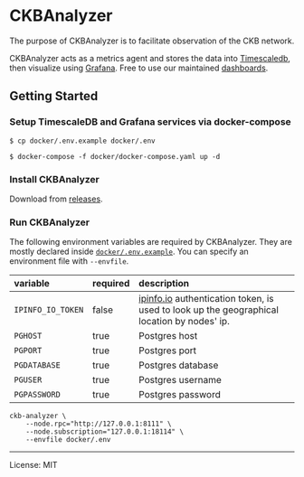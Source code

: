 # CKBAnalyzer

The purpose of CKBAnalyzer is to facilitate observation of the CKB network.

CKBAnalyzer acts as a metrics agent and stores the data into [Timescaledb](https://docs.timescale.com/), then visualize using [Grafana](https://grafana.com/). Free to use our maintained [dashboards](https://github.com/keroro520/ckb-analyzer/tree/main/dashboards).

## Getting Started

### Setup TimescaleDB and Grafana services via docker-compose

```shell
$ cp docker/.env.example docker/.env

$ docker-compose -f docker/docker-compose.yaml up -d
```

### Install CKBAnalyzer

Download from [releases](https://github.com/keroro520/ckb-analyzer/releases).

### Run CKBAnalyzer

The following environment variables are required by CKBAnalyzer. They are mostly declared inside [`docker/.env.example`](./docker/.env.example). You can specify an environment file with `--envfile`.

| variable | required | description |
| :--- | :--- | :--- |
| `IPINFO_IO_TOKEN` | false | [ipinfo.io](https://ipinfo.ip) authentication token, is used to look up the geographical location by nodes' ip. |
| `PGHOST` | true | Postgres host |
| `PGPORT` | true | Postgres port |
| `PGDATABASE` | true | Postgres database |
| `PGUSER` | true | Postgres username |
| `PGPASSWORD` | true | Postgres password |

```shell
ckb-analyzer \
    --node.rpc="http://127.0.0.1:8111" \
    --node.subscription="127.0.0.1:18114" \
    --envfile docker/.env
```

---

License: MIT

